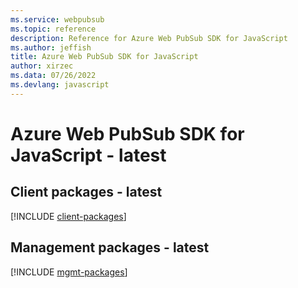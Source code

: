 ```yaml
---
ms.service: webpubsub
ms.topic: reference
description: Reference for Azure Web PubSub SDK for JavaScript
ms.author: jeffish
title: Azure Web PubSub SDK for JavaScript
author: xirzec
ms.data: 07/26/2022
ms.devlang: javascript
---
```

# Azure Web PubSub SDK for JavaScript - latest

## Client packages - latest
[!INCLUDE [client-packages](web-pubsub-client-index.md)]
## Management packages - latest
[!INCLUDE [mgmt-packages](web-pubsub-mgmt-index.md)]